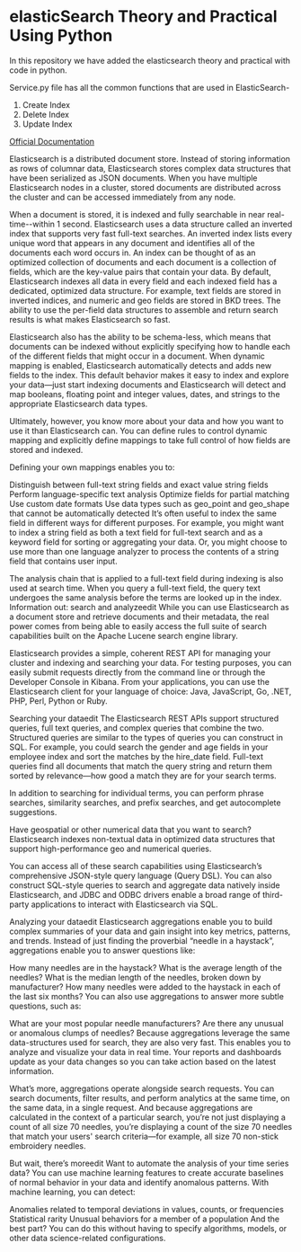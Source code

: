 # elasticSearch Theory and Practical Using Python

In this repository we have added the elasticsearch theory and practical with code in python.

Service.py file has all the common functions that are used in ElasticSearch-
1. Create Index
2. Delete Index
3. Update Index


[Official Documentation](https://www.elastic.co/guide/en/elasticsearch/reference/current/search-analyze.html)

Elasticsearch is a distributed document store. Instead of storing information as rows of columnar data, Elasticsearch stores complex data structures that have been serialized as JSON documents. When you have multiple Elasticsearch nodes in a cluster, stored documents are distributed across the cluster and can be accessed immediately from any node.

When a document is stored, it is indexed and fully searchable in near real-time--within 1 second. Elasticsearch uses a data structure called an inverted index that supports very fast full-text searches. An inverted index lists every unique word that appears in any document and identifies all of the documents each word occurs in.
An index can be thought of as an optimized collection of documents and each document is a collection of fields, which are the key-value pairs that contain your data. By default, Elasticsearch indexes all data in every field and each indexed field has a dedicated, optimized data structure. For example, text fields are stored in inverted indices, and numeric and geo fields are stored in BKD trees. The ability to use the per-field data structures to assemble and return search results is what makes Elasticsearch so fast.

Elasticsearch also has the ability to be schema-less, which means that documents can be indexed without explicitly specifying how to handle each of the different fields that might occur in a document. When dynamic mapping is enabled, Elasticsearch automatically detects and adds new fields to the index. This default behavior makes it easy to index and explore your data—​just start indexing documents and Elasticsearch will detect and map booleans, floating point and integer values, dates, and strings to the appropriate Elasticsearch data types.

Ultimately, however, you know more about your data and how you want to use it than Elasticsearch can. You can define rules to control dynamic mapping and explicitly define mappings to take full control of how fields are stored and indexed.

Defining your own mappings enables you to:

Distinguish between full-text string fields and exact value string fields
Perform language-specific text analysis
Optimize fields for partial matching
Use custom date formats
Use data types such as geo_point and geo_shape that cannot be automatically detected
It’s often useful to index the same field in different ways for different purposes. For example, you might want to index a string field as both a text field for full-text search and as a keyword field for sorting or aggregating your data. Or, you might choose to use more than one language analyzer to process the contents of a string field that contains user input.

The analysis chain that is applied to a full-text field during indexing is also used at search time. When you query a full-text field, the query text undergoes the same analysis before the terms are looked up in the index.
Information out: search and analyzeedit
While you can use Elasticsearch as a document store and retrieve documents and their metadata, the real power comes from being able to easily access the full suite of search capabilities built on the Apache Lucene search engine library.

Elasticsearch provides a simple, coherent REST API for managing your cluster and indexing and searching your data. For testing purposes, you can easily submit requests directly from the command line or through the Developer Console in Kibana. From your applications, you can use the Elasticsearch client for your language of choice: Java, JavaScript, Go, .NET, PHP, Perl, Python or Ruby.

Searching your dataedit
The Elasticsearch REST APIs support structured queries, full text queries, and complex queries that combine the two. Structured queries are similar to the types of queries you can construct in SQL. For example, you could search the gender and age fields in your employee index and sort the matches by the hire_date field. Full-text queries find all documents that match the query string and return them sorted by relevance—how good a match they are for your search terms.

In addition to searching for individual terms, you can perform phrase searches, similarity searches, and prefix searches, and get autocomplete suggestions.

Have geospatial or other numerical data that you want to search? Elasticsearch indexes non-textual data in optimized data structures that support high-performance geo and numerical queries.

You can access all of these search capabilities using Elasticsearch’s comprehensive JSON-style query language (Query DSL). You can also construct SQL-style queries to search and aggregate data natively inside Elasticsearch, and JDBC and ODBC drivers enable a broad range of third-party applications to interact with Elasticsearch via SQL.

Analyzing your dataedit
Elasticsearch aggregations enable you to build complex summaries of your data and gain insight into key metrics, patterns, and trends. Instead of just finding the proverbial “needle in a haystack”, aggregations enable you to answer questions like:

How many needles are in the haystack?
What is the average length of the needles?
What is the median length of the needles, broken down by manufacturer?
How many needles were added to the haystack in each of the last six months?
You can also use aggregations to answer more subtle questions, such as:

What are your most popular needle manufacturers?
Are there any unusual or anomalous clumps of needles?
Because aggregations leverage the same data-structures used for search, they are also very fast. This enables you to analyze and visualize your data in real time. Your reports and dashboards update as your data changes so you can take action based on the latest information.

What’s more, aggregations operate alongside search requests. You can search documents, filter results, and perform analytics at the same time, on the same data, in a single request. And because aggregations are calculated in the context of a particular search, you’re not just displaying a count of all size 70 needles, you’re displaying a count of the size 70 needles that match your users' search criteria—​for example, all size 70 non-stick embroidery needles.

But wait, there’s moreedit
Want to automate the analysis of your time series data? You can use machine learning features to create accurate baselines of normal behavior in your data and identify anomalous patterns. With machine learning, you can detect:

Anomalies related to temporal deviations in values, counts, or frequencies
Statistical rarity
Unusual behaviors for a member of a population
And the best part? You can do this without having to specify algorithms, models, or other data science-related configurations.
